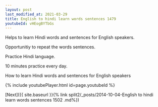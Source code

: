 ```yaml
---
layout: post
last_modified_at: 2021-03-29
title: English to hindi learn words sentences 1479 
youtubeId: vHEogBYTbGs
---
```

 
 
Helps to learn Hindi words and sentences for English speakers.

Opportunitiy to repeat the words sentences. 

Practice Hindi language. 
 
10 minutes practice every day. 
 
How to learn Hindi words and sentences for English speakers 
 
{% include youtubePlayer.html id=page.youtubeId %}
 
 
[Next]({{ site.baseurl }}{% link  split2/_posts/2014-10-04-English to hindi learn words sentences 1502 .md%})
 
